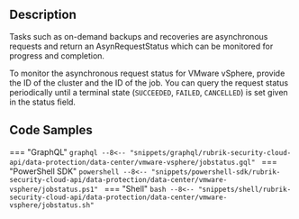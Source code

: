 ## Description
Tasks such as on-demand backups and recoveries are asynchronous requests and return an AsynRequestStatus which can be monitored for progress and completion.

To monitor the asynchronous request status for VMware vSphere, provide the ID of the cluster and the ID of the job. You can query the request status periodically until a terminal state (`SUCCEEDED`, `FAILED`, `CANCELLED`) is set given in the status field.

## Code Samples

=== "GraphQL"
    ```graphql
    --8<-- "snippets/graphql/rubrik-security-cloud-api/data-protection/data-center/vmware-vsphere/jobstatus.gql"
    ```
=== "PowerShell SDK"
    ```powershell
    --8<-- "snippets/powershell-sdk/rubrik-security-cloud-api/data-protection/data-center/vmware-vsphere/jobstatus.ps1"
    ```
=== "Shell"
    ```bash
    --8<-- "snippets/shell/rubrik-security-cloud-api/data-protection/data-center/vmware-vsphere/jobstatus.sh"
    ```
